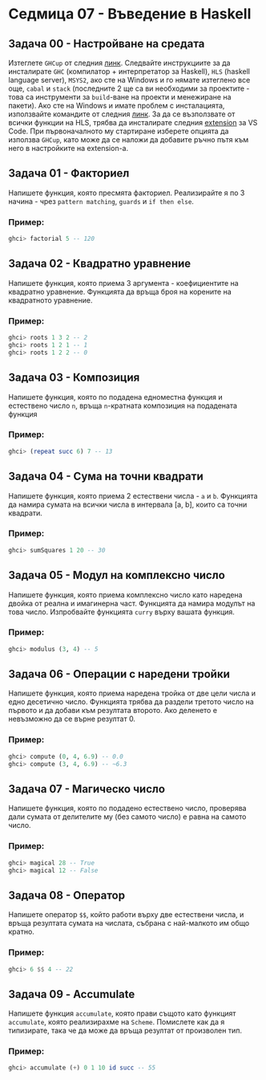 # Седмица 07 - Въведение в Haskell

## Задача 00 - Настройване на средата
Изтеглете `GHCup` от следния [линк](https://www.haskell.org/ghcup). Следвайте инструкциите за да инсталирате `GHC` (компилатор + интерпретатор за Haskell), `HLS` (haskell language server), `MSYS2`, ако сте на Windows и го нямате изтеглено все още, `cabal` и `stack` (последните 2 ще са ви необходими за проектите - това са инструменти за `build`-ване на проекти и менежиране на пакети). Ако сте на Windows и имате проблем с инсталацията, използвайте командите от следния [линк](https://www.haskell.org/ghcup/guide/#troubleshooting). За да се възползвате от всички функции на HLS, трябва да инсталирате следния [extension](https://marketplace.visualstudio.com/items?itemName=haskell.haskell) за VS Code. При първоначалното му стартиране изберете опцията да използва `GHCup`, като може да се наложи да добавите ръчно пътя към него в настройките на extension-a.

## Задача 01 - Факториел
Напишете функция, която пресмята факториел. Реализирайте я по 3 начина - чрез `pattern matching`, `guards` и `if then else`.

### Пример:
```haskell
ghci> factorial 5 -- 120
```

## Задача 02 - Квадратно уравнение
Напишете функция, която приема 3 аргумента - коефициентите на квадратно уравнение. Функцията да връща броя на корените на квадратното уравнение.

### Пример:
```haskell
ghci> roots 1 3 2 -- 2
ghci> roots 1 2 1 -- 1
ghci> roots 1 2 2 -- 0
```

## Задача 03 - Композиция
Напишете функция, която по подадена едноместна функция и естествено число `n`, връща `n`-кратната композиция на подадената функция

### Пример:
```haskell
ghci> (repeat succ 6) 7 -- 13
```

## Задача 04 - Сума на точни квадрати
Напишете функция, която приема 2 естествени числа - `a` и `b`. Функцията да намира сумата на всички числа в интервала [a, b], които са точни квадрати.

### Пример:
```haskell
ghci> sumSquares 1 20 -- 30
```

## Задача 05 - Модул на комплексно число
Напишете функция, която приема комплексно число като наредена двойка от реална и имагинерна част. Функцията да намира модулът на това число. Изпробвайте функцията `curry` върху вашата функция.

### Пример:
```haskell
ghci> modulus (3, 4) -- 5
```

## Задача 06 - Операции с наредени тройки
Напишете функция, която приема наредена тройка от две цели числа и едно десетично число. Функцията трябва да раздели третото число на първото и да добави към резултата второто. Aко деленето е невъзможно да се върне резултат 0.

### Пример:
```haskell
ghci> compute (0, 4, 6.9) -- 0.0
ghci> compute (3, 4, 6.9) -- ~6.3
```

## Задача 07 - Магическо число
Напишете функция, която по подадено естествено число, проверява дали сумата от делителите му (без самото число) е равна на самото число.

### Пример:
```haskell
ghci> magical 28 -- True
ghci> magical 12 -- False
```

## Задача 08 - Оператор
Напишете оператор `$$`, който работи върху две естествени числа, и връща резултата сумата на числата, събрана с най-малкото им общо кратно.

### Пример:
```haskell
ghci> 6 $$ 4 -- 22
```

## Задача 09 - Accumulate
Напишете функция `accumulate`, която прави същото като функцият `accumulate`, която реализирахме на `Scheme`. Помислете как да я типизирате, така че да може да връща резултат от произволен тип.

### Пример:
```haskell
ghci> accumulate (+) 0 1 10 id succ -- 55
```
